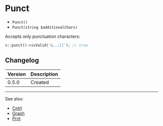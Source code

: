 # Punct

- `Punct()`
- `Punct(string $additionalChars)`

Accepts only punctuation characters:

```php
v::punct()->isValid('&,.;[]'); // true
```

## Changelog

Version | Description
--------|-------------
  0.5.0 | Created

***
See also:

- [Cntrl](Cntrl.md)
- [Graph](Graph.md)
- [Prnt](Prnt.md)
